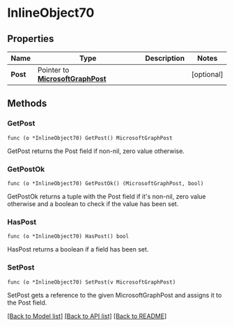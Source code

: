 # InlineObject70

## Properties

Name | Type | Description | Notes
------------ | ------------- | ------------- | -------------
**Post** | Pointer to [**MicrosoftGraphPost**](microsoft.graph.post.md) |  | [optional] 

## Methods

### GetPost

`func (o *InlineObject70) GetPost() MicrosoftGraphPost`

GetPost returns the Post field if non-nil, zero value otherwise.

### GetPostOk

`func (o *InlineObject70) GetPostOk() (MicrosoftGraphPost, bool)`

GetPostOk returns a tuple with the Post field if it's non-nil, zero value otherwise
and a boolean to check if the value has been set.

### HasPost

`func (o *InlineObject70) HasPost() bool`

HasPost returns a boolean if a field has been set.

### SetPost

`func (o *InlineObject70) SetPost(v MicrosoftGraphPost)`

SetPost gets a reference to the given MicrosoftGraphPost and assigns it to the Post field.


[[Back to Model list]](../README.md#documentation-for-models) [[Back to API list]](../README.md#documentation-for-api-endpoints) [[Back to README]](../README.md)


